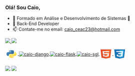 ### Olá! Sou Caio,
- 🔭 Formado em Análise e Desenvolvimento de Sistemas 🚀
- 🌱 Back-End Developer
- 📫 Contate-me no email: caio_ceac23@hotmail.com


<div>
  <a href="https://github.com/caiosilva23">
  <img height="180em" src="https://github-readme-stats.vercel.app/api?username=caiosilva23&show_icons=true&theme=onedark&include_all_commits=false&count_private=true"/>
  <img height="180em" src="https://github-readme-stats.vercel.app/api/top-langs/?username=caiosilva23&layout=compact&langs_count=7&theme=onedark"/>
</div>

  
  <div style="display: inline_block"><br>
  <img align="center" alt="caio-py" height="30" width="40" src="https://raw.githubusercontent.com/devicons/devicon/master/icons/python/python-original.svg">
  <img align="center" alt="caio-django" height="30" width="40" src="https://cdn.jsdelivr.net/gh/devicons/devicon/icons/django/django-plain.svg">
  <img align="center" alt="caio-flask" height="30" width="40" src="https://cdn.jsdelivr.net/gh/devicons/devicon/icons/flask/flask-original.svg">
  <img align="center" alt="caio-sgl" height="30" width="40" src="https://cdn.jsdelivr.net/gh/devicons/devicon/icons/mysql/mysql-original-wordmark.svg">
  <img align="center" alt="Rafa-HTML" height="30" width="40" src="https://raw.githubusercontent.com/devicons/devicon/master/icons/html5/html5-original.svg">
  <img align="center" alt="Rafa-CSS" height="30" width="40" src="https://raw.githubusercontent.com/devicons/devicon/master/icons/css3/css3-original.svg">
</div>
  
###
  
<div> 
  <a href="https://www.instagram.com/caiocslv/" target="_blank"><img src="https://img.shields.io/badge/-Instagram-%23E4405F?style=for-the-badge&logo=instagram&logoColor=white" target="_blank"></a>
  <a href="https://www.linkedin.com/in/caiosilva23/
" target="_blank"><img src="https://img.shields.io/badge/-LinkedIn-%230077B5?style=for-the-badge&logo=linkedin&logoColor=white" target="_blank"></a> 
</div>
